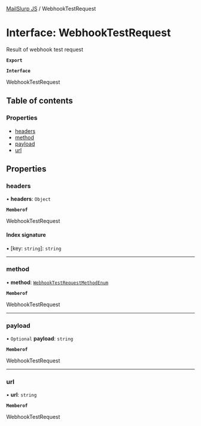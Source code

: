 [MailSlurp JS](../README.md) / WebhookTestRequest

# Interface: WebhookTestRequest

Result of webhook test request

**`Export`**

**`Interface`**

WebhookTestRequest

## Table of contents

### Properties

- [headers](WebhookTestRequest.md#headers)
- [method](WebhookTestRequest.md#method)
- [payload](WebhookTestRequest.md#payload)
- [url](WebhookTestRequest.md#url)

## Properties

### headers

• **headers**: `Object`

**`Memberof`**

WebhookTestRequest

#### Index signature

▪ [key: `string`]: `string`

___

### method

• **method**: [`WebhookTestRequestMethodEnum`](../enums/WebhookTestRequestMethodEnum.md)

**`Memberof`**

WebhookTestRequest

___

### payload

• `Optional` **payload**: `string`

**`Memberof`**

WebhookTestRequest

___

### url

• **url**: `string`

**`Memberof`**

WebhookTestRequest
